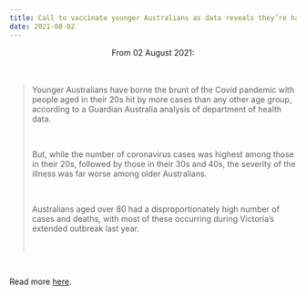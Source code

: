 ```yaml
---
title: Call to vaccinate younger Australians as data reveals they’re hardest hit by Covid
date: 2021-08-02
---
```


<center>From 02 August 2021:</center><br><br>

<blockquote><p>Younger Australians have borne the brunt of the Covid pandemic with people aged in their 20s hit by more cases than any other age group, according to a Guardian Australia analysis of department of health data.</p><br>

<p>But, while the number of coronavirus cases was highest among those in their 20s, followed by those in their 30s and 40s, the severity of the illness was far worse among older Australians.</p><br>

<p>Australians aged over 80 had a disproportionately high number of cases and deaths, with most of these occurring during Victoria’s extended outbreak last year.</p><br>

</blockquote><br>

<p>Read more <a href="https://www.theguardian.com/news/datablog/2021/aug/02/call-to-vaccinate-younger-australians-as-data-reveals-theyre-hardest-hit-by-covid">here</a>.</p>